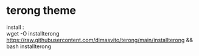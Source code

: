 # terong theme
install : <br>
wget -O installterong https://raw.githubusercontent.com/dimasvito/terong/main/installterong && bash installterong
